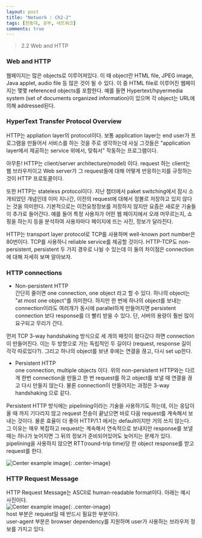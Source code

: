 ```yaml
---
layout: post
title: "Network : Ch2-2"
tags: [한동대, 공부, 네트워크]
comments: true
---
```


> 2.2 Web and HTTP  

### Web and HTTP  
웹페이지는 많은 objects로 이루어져있다. 이 때 object란 HTML file, JPEG image, Java applet, audio file 등 많은 것이 될 수 있다. 이 중 HTML file로 이루어진 웹페이지는 몇몇 referenced objects를 포함한다. 예를 들면 Hypertext/hpyermedia system (set of documents organized information)이 있으며 각 object는 URL에 의해 addressed된다.  

### HyperText Transfer Protocol Overview  
HTTP는 appliation layer의 protocol이다. 보통 application layer는 end user가 프로그램을 만들어서 서비스를 하는 것을 주로 생각하는데 사실 그것들은 "application layer에서 제공하는 service 위에서, 맞춰서" 작동하는 프로그램이다.  

아무튼! HTTP는 client/server architecture(model) 이다. request 하는 client는 웹 브라우저이고 Web server가 그 request들에 대해 어떻게 반응하는지를 규정하는 것이 HTTP 프로토콜이다.  

또한 HTTP는 stateless protocol이다. 지난 챕터에서 paket switching에서 잠시 소개되었던 개념인데 이미 지나간, 이전의 request에 대해서 정볼르 저장하고 있지 않다는 것을 의미한다. 기본적으로는 이전요청정보를 저장하지 않지만 요즘은 새로운 기술들이 추가로 들어간다. 예를 들어 특정 사용자가 어떤 웹 페이지에서 오래 머무르는지, 쇼핑을 하는지 등을 분석하여 사용자마다 페이지에 뜨는 사진, 정보가 달라진다.  

HTTP는 transport layer protocol로 TCP를 사용하며 well-known port number은 80번이다. TCP를 사용하니 reliable service를 제공할 것이다. HTTP-TCP도 non-persistent, persistent 두 가지 경우로 나뉠 수 있는데 이 둘의 차이점은 connection에 대해 자세히 보며 알아보자.  

### HTTP connections  
- Non-persistent HTTP  
간단히 줄이면 one connection, one object 라고 할 수 있다. 하나의 object는 "at most one object"를 의미한다. 하지만 한 번에 하나의 object를 보내는 connection이라도 여러개가 동시에 parallel하게 만들어지면 persistent connection 보다 response를 더 빨리 받을 수 있다. 단, 서버의 용량이 훨씬 많이 요구되고 무리가 간다.  

먼저 TCP 3-way handshaking 방식으로 세 개의 패킷이 왔다갔다 하면 connection이 만들어진다. 이는 두 방향으로 가는 독립적인 두 길이다 (request, response 길이 각각 따로있다?). 그리고 하나의 object를 보낸 후에는 연결을 끊고, 다시 set up한다.  

- Persistent HTTP  
one connection, multiple objects 이다. 위의 non-persistent HTTP와는 다르게 한번 connection을 만들고 한 번 request를 하고 object를 보낼 때 연결을 끊고 다시 만들지 않는다. 물론 connection이 만들어지는 과정은 3-way handshaking 으로 같다.  

Persistent HTTP 방식에는 pipelining이라는 기술을 사용하기도 하는데, 이는 응답이 올 때 까지 기다리지 않고 request 전송이 끝났으면 바로 다음 request를 계속해서 보내는 것이다. 물론 효율이 더 좋아 HTTP/1.1 에서는 default이지만 거의 쓰지 않는다. 그 이유는 매우 복잡하고 request는 계속해서 연속적으로 보내지만 response를 보낼 때는 하나가 늦어지면 그 뒤의 정보가 준비되어있어도 늦어지는 문제가 있다. pipelining을 사용하지 않으면 RTT(round-trip time)당 한 object response를 받고 request를 한다.  

![Center example image](https://user-images.githubusercontent.com/35067611/65246627-edb95900-db29-11e9-8c6c-4e47760124c3.png "Center"){: .center-image}  

### HTTP Request Message  
HTTP Request Message는 ASCII로 human-readable format이다. 아래는 예시 사진이다.  
![Center example image](https://user-images.githubusercontent.com/35067611/65246627-edb95900-db29-11e9-8c6c-4e47760124c3.png "Center"){: .center-image}  
host 부분은 request일 때 반드시 필요한 부분이다.  
user-agent 부분은 browser dependency를 지원하며 user가 사용하는 브라우저 정보를 가지고 있다.  